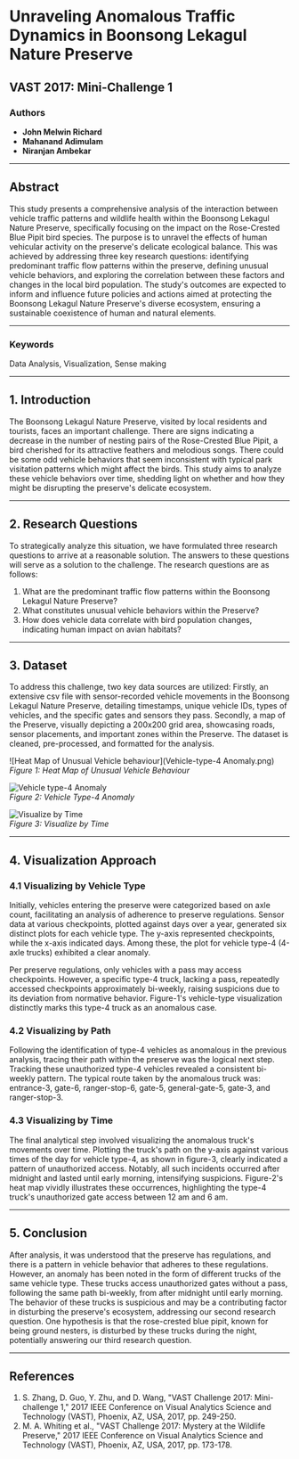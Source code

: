 # Unraveling Anomalous Traffic Dynamics in Boonsong Lekagul Nature Preserve
## VAST 2017: Mini-Challenge 1

### Authors
- **John Melwin Richard**  
- **Mahanand Adimulam**  
- **Niranjan Ambekar**  

---

## Abstract
This study presents a comprehensive analysis of the interaction between vehicle traffic patterns and wildlife health within the Boonsong Lekagul Nature Preserve, specifically focusing on the impact on the Rose-Crested Blue Pipit bird species. The purpose is to unravel the effects of human vehicular activity on the preserve's delicate ecological balance. This was achieved by addressing three key research questions: identifying predominant traffic flow patterns within the preserve, defining unusual vehicle behaviors, and exploring the correlation between these factors and changes in the local bird population. The study's outcomes are expected to inform and influence future policies and actions aimed at protecting the Boonsong Lekagul Nature Preserve's diverse ecosystem, ensuring a sustainable coexistence of human and natural elements.

---

### Keywords
Data Analysis, Visualization, Sense making

---

## 1. Introduction
The Boonsong Lekagul Nature Preserve, visited by local residents and tourists, faces an important challenge. There are signs indicating a decrease in the number of nesting pairs of the Rose-Crested Blue Pipit, a bird cherished for its attractive feathers and melodious songs. There could be some odd vehicle behaviors that seem inconsistent with typical park visitation patterns which might affect the birds. This study aims to analyze these vehicle behaviors over time, shedding light on whether and how they might be disrupting the preserve's delicate ecosystem.

---

## 2. Research Questions
To strategically analyze this situation, we have formulated three research questions to arrive at a reasonable solution. The answers to these questions will serve as a solution to the challenge. The research questions are as follows:
1. What are the predominant traffic flow patterns within the Boonsong Lekagul Nature Preserve?
2. What constitutes unusual vehicle behaviors within the Preserve?
3. How does vehicle data correlate with bird population changes, indicating human impact on avian habitats?

---

## 3. Dataset
To address this challenge, two key data sources are utilized: Firstly, an extensive csv file with sensor-recorded vehicle movements in the Boonsong Lekagul Nature Preserve, detailing timestamps, unique vehicle IDs, types of vehicles, and the specific gates and sensors they pass. Secondly, a map of the Preserve, visually depicting a 200x200 grid area, showcasing roads, sensor placements, and important zones within the Preserve. The dataset is cleaned, pre-processed, and formatted for the analysis.

![Heat Map of Unusual Vehicle behaviour](Vehicle-type-4 Anomaly.png)  
_Figure 1: Heat Map of Unusual Vehicle Behaviour_

![Vehicle type-4 Anomaly](path/to/your/image/Vehicle-type-4_Anomaly.png)  
_Figure 2: Vehicle Type-4 Anomaly_

![Visualize by Time](path/to/your/image/Visualize_by_time.png)  
_Figure 3: Visualize by Time_

---

## 4. Visualization Approach
### 4.1 Visualizing by Vehicle Type
Initially, vehicles entering the preserve were categorized based on axle count, facilitating an analysis of adherence to preserve regulations. Sensor data at various checkpoints, plotted against days over a year, generated six distinct plots for each vehicle type. The y-axis represented checkpoints, while the x-axis indicated days. Among these, the plot for vehicle type-4 (4-axle trucks) exhibited a clear anomaly.

Per preserve regulations, only vehicles with a pass may access checkpoints. However, a specific type-4 truck, lacking a pass, repeatedly accessed checkpoints approximately bi-weekly, raising suspicions due to its deviation from normative behavior. Figure-1's vehicle-type visualization distinctly marks this type-4 truck as an anomalous case.

### 4.2 Visualizing by Path
Following the identification of type-4 vehicles as anomalous in the previous analysis, tracing their path within the preserve was the logical next step. Tracking these unauthorized type-4 vehicles revealed a consistent bi-weekly pattern. The typical route taken by the anomalous truck was: entrance-3, gate-6, ranger-stop-6, gate-5, general-gate-5, gate-3, and ranger-stop-3.

### 4.3 Visualizing by Time
The final analytical step involved visualizing the anomalous truck's movements over time. Plotting the truck's path on the y-axis against various times of the day for vehicle type-4, as shown in figure-3, clearly indicated a pattern of unauthorized access. Notably, all such incidents occurred after midnight and lasted until early morning, intensifying suspicions. Figure-2's heat map vividly illustrates these occurrences, highlighting the type-4 truck's unauthorized gate access between 12 am and 6 am.

---

## 5. Conclusion
After analysis, it was understood that the preserve has regulations, and there is a pattern in vehicle behavior that adheres to these regulations. However, an anomaly has been noted in the form of different trucks of the same vehicle type. These trucks access unauthorized gates without a pass, following the same path bi-weekly, from after midnight until early morning. The behavior of these trucks is suspicious and may be a contributing factor in disturbing the preserve's ecosystem, addressing our second research question. One hypothesis is that the rose-crested blue pipit, known for being ground nesters, is disturbed by these trucks during the night, potentially answering our third research question.

---

## References
1. S. Zhang, D. Guo, Y. Zhu, and D. Wang, "VAST Challenge 2017: Mini-challenge 1," 2017 IEEE Conference on Visual Analytics Science and Technology (VAST), Phoenix, AZ, USA, 2017, pp. 249-250.
2. M. A. Whiting et al., "VAST Challenge 2017: Mystery at the Wildlife Preserve," 2017 IEEE Conference on Visual Analytics Science and Technology (VAST), Phoenix, AZ, USA, 2017, pp. 173-178.
